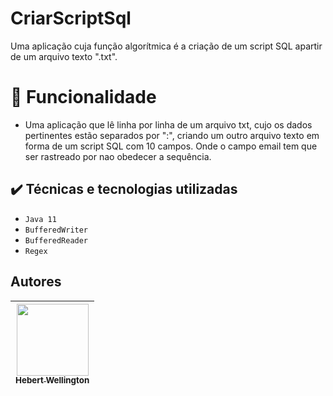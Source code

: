 # CriarScriptSql

Uma aplicação cuja função algorítmica é a criação de um script SQL apartir de um arquivo texto ".txt".

# :hammer: Funcionalidade

- Uma aplicação que lê linha por linha de um arquivo txt, cujo os dados pertinentes estão separados por ":", criando um outro arquivo texto em forma de um script SQL com 10 campos. Onde o campo email tem que ser rastreado por nao obedecer a sequência.


## ✔️ Técnicas e tecnologias utilizadas

- ``Java 11``
- ``BufferedWriter``
- ``BufferedReader``
- ``Regex``

## Autores

| [<img src="https://avatars.githubusercontent.com/u/72111388?v=4" width=115><br><sub>Hebert Wellington</sub>](https://github.com/hebertwellington) |
| :---: |
